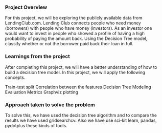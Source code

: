 ### Project Overview

 For this project, we will be exploring the publicly available data from LendingClub.com. Lending Club connects people who need money (borrowers) with people who have money (investors). As an investor one would want to invest in people who showed a profile of having a high probability of paying the amount back.
Using the Decision Tree model, classify whether or not the borrower paid back their loan in full.


### Learnings from the project

 After completing this project, we will have a better understanding of how to build a decision tree model. In this project, we will apply the following concepts.

Train-test split
Correlation between the features
Decision Tree Modeling
Evaluation Metrics
Graphviz plotting


### Approach taken to solve the problem

 To solve this, we have used the decision tree algorithm and to compare the results we have used gridsearchcv. Also we have use sci-kit learn, pandas, pydotplus these kinds of tools.


